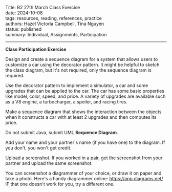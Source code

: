 Title: B2 27th March Class Exercise  
date: 2024-10-08    
tags: resources, reading, references, practice  
authors: Hazel Victoria Campbell, Tina Nguyen  
status: published  
summary: Individual, Assignments, Participation  

----

**Class Participation Exercise**

Design and create a sequence diagram for a system that allows users to customize a car using the decorator pattern. It might be helpful to sketch the class diagram, but it's not required, only the sequence diagram is required.

Use the decorator pattern to implement a simulator, a car and some upgrades that can be applied to the car. The car has some basic properties like model, color, speed, and price. A variety of upgrades are available such as a V8 engine, a turbocharger, a spoiler, and racing tires.

Make a sequence diagram that shows the interaction between the objects when it constructs a car with at least 2 upgrades and then computes its price.

Do not submit Java, submit UML **Sequence Diagram**.



Add your name and your partner's name (if you have one) to the diagram. If you don't, you won't get credit.


Upload a screenshot. If you worked in a pair, get the screenshot from your partner and upload the same screenshot.


You can screenshot a diagrammer of your choice, or draw it on paper and take a photo.
Here's a handy diagrammer online: https://app.diagrams.net/ IF that one doesn't work for you, try a different one.